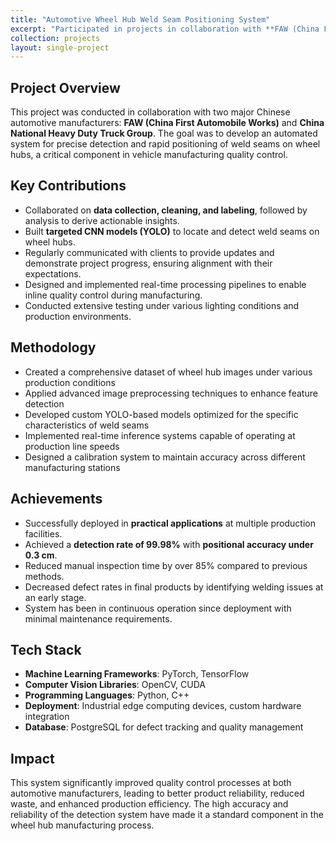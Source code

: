```yaml
---
title: "Automotive Wheel Hub Weld Seam Positioning System"
excerpt: "Participated in projects in collaboration with **FAW (China First Automobile Works)** and **China National Heavy Duty Truck Group**, implementing precise detection and rapid positioning of weld seams on wheel hubs, 2020<br/><br/><img src='/images/feng.png' width='750'>"
collection: projects
layout: single-project
---
```


## Project Overview

This project was conducted in collaboration with two major Chinese automotive manufacturers: **FAW (China First Automobile Works)** and **China National Heavy Duty Truck Group**. The goal was to develop an automated system for precise detection and rapid positioning of weld seams on wheel hubs, a critical component in vehicle manufacturing quality control.

## Key Contributions  
- Collaborated on **data collection, cleaning, and labeling**, followed by analysis to derive actionable insights.
- Built **targeted CNN models (YOLO)** to locate and detect weld seams on wheel hubs.
- Regularly communicated with clients to provide updates and demonstrate project progress, ensuring alignment with their expectations.
- Designed and implemented real-time processing pipelines to enable inline quality control during manufacturing.
- Conducted extensive testing under various lighting conditions and production environments.

## Methodology
- Created a comprehensive dataset of wheel hub images under various production conditions
- Applied advanced image preprocessing techniques to enhance feature detection
- Developed custom YOLO-based models optimized for the specific characteristics of weld seams
- Implemented real-time inference systems capable of operating at production line speeds
- Designed a calibration system to maintain accuracy across different manufacturing stations

## Achievements  
- Successfully deployed in **practical applications** at multiple production facilities.
- Achieved a **detection rate of 99.98%** with **positional accuracy under 0.3 cm**.
- Reduced manual inspection time by over 85% compared to previous methods.
- Decreased defect rates in final products by identifying welding issues at an early stage.
- System has been in continuous operation since deployment with minimal maintenance requirements.

## Tech Stack
- **Machine Learning Frameworks**: PyTorch, TensorFlow
- **Computer Vision Libraries**: OpenCV, CUDA
- **Programming Languages**: Python, C++
- **Deployment**: Industrial edge computing devices, custom hardware integration
- **Database**: PostgreSQL for defect tracking and quality management

## Impact
This system significantly improved quality control processes at both automotive manufacturers, leading to better product reliability, reduced waste, and enhanced production efficiency. The high accuracy and reliability of the detection system have made it a standard component in the wheel hub manufacturing process.

